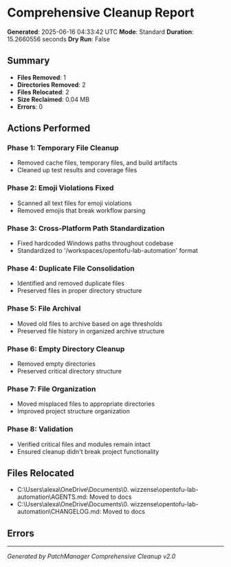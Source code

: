 # Comprehensive Cleanup Report

**Generated**: 2025-06-16 04:33:42 UTC
**Mode**: Standard
**Duration**: 15.2660556 seconds
**Dry Run**: False

## Summary

- **Files Removed**: 1
- **Directories Removed**: 2  
- **Files Relocated**: 2
- **Size Reclaimed**: 0.04 MB
- **Errors**: 0

## Actions Performed

### Phase 1: Temporary File Cleanup
- Removed cache files, temporary files, and build artifacts
- Cleaned up test results and coverage files

### Phase 2: Emoji Violations Fixed
- Scanned all text files for emoji violations
- Removed emojis that break workflow parsing

### Phase 3: Cross-Platform Path Standardization
- Fixed hardcoded Windows paths throughout codebase
- Standardized to '/workspaces/opentofu-lab-automation' format

### Phase 4: Duplicate File Consolidation
- Identified and removed duplicate files
- Preserved files in proper directory structure

### Phase 5: File Archival
- Moved old files to archive based on age thresholds
- Preserved file history in organized archive structure

### Phase 6: Empty Directory Cleanup
- Removed empty directories
- Preserved critical directory structure

### Phase 7: File Organization
- Moved misplaced files to appropriate directories
- Improved project structure organization

### Phase 8: Validation
- Verified critical files and modules remain intact
- Ensured cleanup didn't break project functionality

## Files Relocated

- C:\Users\alexa\OneDrive\Documents\0. wizzense\opentofu-lab-automation\AGENTS.md: Moved to docs
- C:\Users\alexa\OneDrive\Documents\0. wizzense\opentofu-lab-automation\CHANGELOG.md: Moved to docs


## Errors



---
*Generated by PatchManager Comprehensive Cleanup v2.0*
